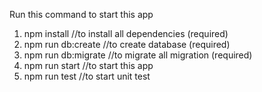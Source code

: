 Run this command to start this app

1. npm install //to install all dependencies (required)
2. npm run db:create //to create database (required)
3. npm run db:migrate //to migrate all migration (required)
4. npm run start //to start this app
5. npm run test //to start unit test
